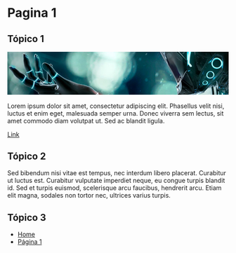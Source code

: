 # Pagina 1

## Tópico 1

![Image](images/example.png)

Lorem ipsum dolor sit amet, consectetur adipiscing elit. Phasellus velit nisi, luctus et enim eget, malesuada semper urna. Donec viverra sem lectus, sit amet commodo diam volutpat ut. Sed ac blandit ligula. 

[Link](https://github.com/ricardopedias/markhelp)

## Tópico 2

Sed bibendum nisi vitae est tempus, nec interdum libero placerat. Curabitur ut luctus est. Curabitur vulputate imperdiet neque, eu congue turpis blandit id. Sed et turpis euismod, scelerisque arcu faucibus, hendrerit arcu. Etiam elit magna, sodales non tortor nec, ultrices varius turpis.

## Tópico 3

-   [Home](index.md)
-   [Página 1](page.md)
